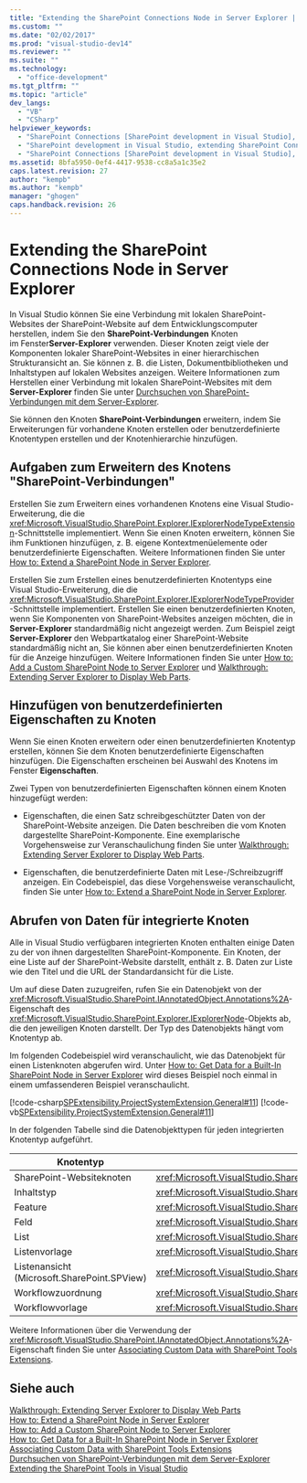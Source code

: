 ```yaml
---
title: "Extending the SharePoint Connections Node in Server Explorer | Microsoft Docs"
ms.custom: ""
ms.date: "02/02/2017"
ms.prod: "visual-studio-dev14"
ms.reviewer: ""
ms.suite: ""
ms.technology: 
  - "office-development"
ms.tgt_pltfrm: ""
ms.topic: "article"
dev_langs: 
  - "VB"
  - "CSharp"
helpviewer_keywords: 
  - "SharePoint Connections [SharePoint development in Visual Studio], extending a node"
  - "SharePoint development in Visual Studio, extending SharePoint Connections node in Server Explorer"
  - "SharePoint Connections [SharePoint development in Visual Studio], creating a new node type"
ms.assetid: 8bfa5950-0ef4-4417-9538-cc8a5a1c35e2
caps.latest.revision: 27
author: "kempb"
ms.author: "kempb"
manager: "ghogen"
caps.handback.revision: 26
---
```

# Extending the SharePoint Connections Node in Server Explorer
  In Visual Studio können Sie eine Verbindung mit lokalen SharePoint\-Websites der SharePoint\-Website auf dem Entwicklungscomputer herstellen, indem Sie den **SharePoint\-Verbindungen** Knoten im Fenster**Server\-Explorer** verwenden.  Dieser Knoten zeigt viele der Komponenten lokaler SharePoint\-Websites in einer hierarchischen Strukturansicht an.  Sie können z. B. die Listen, Dokumentbibliotheken und Inhaltstypen auf lokalen Websites anzeigen. Weitere Informationen zum Herstellen einer Verbindung mit lokalen SharePoint\-Websites mit dem **Server\-Explorer** finden Sie unter [Durchsuchen von SharePoint-Verbindungen mit dem Server-Explorer](../sharepoint/browsing-sharepoint-connections-using-server-explorer.md).  
  
 Sie können den Knoten **SharePoint\-Verbindungen** erweitern, indem Sie Erweiterungen für vorhandene Knoten erstellen oder benutzerdefinierte Knotentypen erstellen und der Knotenhierarchie hinzufügen.  
  
## Aufgaben zum Erweitern des Knotens "SharePoint\-Verbindungen"  
 Erstellen Sie zum Erweitern eines vorhandenen Knotens eine Visual Studio\-Erweiterung, die die <xref:Microsoft.VisualStudio.SharePoint.Explorer.IExplorerNodeTypeExtension>\-Schnittstelle implementiert.  Wenn Sie einen Knoten erweitern, können Sie ihm Funktionen hinzufügen, z. B. eigene Kontextmenüelemente oder benutzerdefinierte Eigenschaften.  Weitere Informationen finden Sie unter [How to: Extend a SharePoint Node in Server Explorer](../sharepoint/how-to-extend-a-sharepoint-node-in-server-explorer.md).  
  
 Erstellen Sie zum Erstellen eines benutzerdefinierten Knotentyps eine Visual Studio\-Erweiterung, die die <xref:Microsoft.VisualStudio.SharePoint.Explorer.IExplorerNodeTypeProvider>\-Schnittstelle implementiert.  Erstellen Sie einen benutzerdefinierten Knoten, wenn Sie Komponenten von SharePoint\-Websites anzeigen möchten, die in **Server\-Explorer** standardmäßig nicht angezeigt werden.  Zum Beispiel zeigt **Server\-Explorer** den Webpartkatalog einer SharePoint\-Website standardmäßig nicht an, Sie können aber einen benutzerdefinierten Knoten für die Anzeige hinzufügen.  Weitere Informationen finden Sie unter [How to: Add a Custom SharePoint Node to Server Explorer](../sharepoint/how-to-add-a-custom-sharepoint-node-to-server-explorer.md) und [Walkthrough: Extending Server Explorer to Display Web Parts](../sharepoint/walkthrough-extending-server-explorer-to-display-web-parts.md).  
  
## Hinzufügen von benutzerdefinierten Eigenschaften zu Knoten  
 Wenn Sie einen Knoten erweitern oder einen benutzerdefinierten Knotentyp erstellen, können Sie dem Knoten benutzerdefinierte Eigenschaften hinzufügen.  Die Eigenschaften erscheinen bei Auswahl des Knotens im Fenster **Eigenschaften**.  
  
 Zwei Typen von benutzerdefinierten Eigenschaften können einem Knoten hinzugefügt werden:  
  
-   Eigenschaften, die einen Satz schreibgeschützter Daten von der SharePoint\-Website anzeigen.  Die Daten beschreiben die vom Knoten dargestellte SharePoint\-Komponente.  Eine exemplarische Vorgehensweise zur Veranschaulichung finden Sie unter [Walkthrough: Extending Server Explorer to Display Web Parts](../sharepoint/walkthrough-extending-server-explorer-to-display-web-parts.md).  
  
-   Eigenschaften, die benutzerdefinierte Daten mit Lese\-\/Schreibzugriff anzeigen.  Ein Codebeispiel, das diese Vorgehensweise veranschaulicht, finden Sie unter [How to: Extend a SharePoint Node in Server Explorer](../sharepoint/how-to-extend-a-sharepoint-node-in-server-explorer.md).  
  
## Abrufen von Daten für integrierte Knoten  
 Alle in Visual Studio verfügbaren integrierten Knoten enthalten einige Daten zu der von ihnen dargestellten SharePoint\-Komponente.  Ein Knoten, der eine Liste auf der SharePoint\-Website darstellt, enthält z. B. Daten zur Liste wie den Titel und die URL der Standardansicht für die Liste.  
  
 Um auf diese Daten zuzugreifen, rufen Sie ein Datenobjekt von der <xref:Microsoft.VisualStudio.SharePoint.IAnnotatedObject.Annotations%2A>\-Eigenschaft des <xref:Microsoft.VisualStudio.SharePoint.Explorer.IExplorerNode>\-Objekts ab, die den jeweiligen Knoten darstellt.  Der Typ des Datenobjekts hängt vom Knotentyp ab.  
  
 Im folgenden Codebeispiel wird veranschaulicht, wie das Datenobjekt für einen Listenknoten abgerufen wird.  Unter [How to: Get Data for a Built-In SharePoint Node in Server Explorer](../sharepoint/how-to-get-data-for-a-built-in-sharepoint-node-in-server-explorer.md) wird dieses Beispiel noch einmal in einem umfassenderen Beispiel veranschaulicht.  
  
 [!code-csharp[SPExtensibility.ProjectSystemExtension.General#11](../snippets/csharp/VS_Snippets_OfficeSP/spextensibility.projectsystemextension.general/cs/extension/serverexplorerextensionnodeinfo.cs#11)]
 [!code-vb[SPExtensibility.ProjectSystemExtension.General#11](../snippets/visualbasic/VS_Snippets_OfficeSP/spextensibility.projectsystemextension.general/vb/extension/serverexplorerextensionnodeinfo.vb#11)]  
  
 In der folgenden Tabelle sind die Datenobjekttypen für jeden integrierten Knotentyp aufgeführt.  
  
|Knotentyp|Datenobjekttyp|  
|---------------|--------------------|  
|SharePoint\-Websiteknoten|<xref:Microsoft.VisualStudio.SharePoint.Explorer.IExplorerSiteNodeInfo>|  
|Inhaltstyp|<xref:Microsoft.VisualStudio.SharePoint.Explorer.Extensions.IContentTypeNodeInfo>|  
|Feature|<xref:Microsoft.VisualStudio.SharePoint.Explorer.Extensions.IFeatureNodeInfo>|  
|Feld|<xref:Microsoft.VisualStudio.SharePoint.Explorer.Extensions.IFieldNodeInfo>|  
|List|<xref:Microsoft.VisualStudio.SharePoint.Explorer.Extensions.IListNodeInfo>|  
|Listenvorlage|<xref:Microsoft.VisualStudio.SharePoint.Explorer.Extensions.IListTemplateNodeInfo>|  
|Listenansicht \(Microsoft.SharePoint.SPView\)|<xref:Microsoft.VisualStudio.SharePoint.Explorer.Extensions.IListViewNodeInfo>|  
|Workflowzuordnung|<xref:Microsoft.VisualStudio.SharePoint.Explorer.Extensions.IWorkflowAssociationNodeInfo>|  
|Workflowvorlage|<xref:Microsoft.VisualStudio.SharePoint.Explorer.Extensions.IWorkflowTemplateNodeInfo>|  
  
 Weitere Informationen über die Verwendung der <xref:Microsoft.VisualStudio.SharePoint.IAnnotatedObject.Annotations%2A>\-Eigenschaft finden Sie unter [Associating Custom Data with SharePoint Tools Extensions](../sharepoint/associating-custom-data-with-sharepoint-tools-extensions.md).  
  
## Siehe auch  
 [Walkthrough: Extending Server Explorer to Display Web Parts](../sharepoint/walkthrough-extending-server-explorer-to-display-web-parts.md)   
 [How to: Extend a SharePoint Node in Server Explorer](../sharepoint/how-to-extend-a-sharepoint-node-in-server-explorer.md)   
 [How to: Add a Custom SharePoint Node to Server Explorer](../sharepoint/how-to-add-a-custom-sharepoint-node-to-server-explorer.md)   
 [How to: Get Data for a Built-In SharePoint Node in Server Explorer](../sharepoint/how-to-get-data-for-a-built-in-sharepoint-node-in-server-explorer.md)   
 [Associating Custom Data with SharePoint Tools Extensions](../sharepoint/associating-custom-data-with-sharepoint-tools-extensions.md)   
 [Durchsuchen von SharePoint-Verbindungen mit dem Server-Explorer](../sharepoint/browsing-sharepoint-connections-using-server-explorer.md)   
 [Extending the SharePoint Tools in Visual Studio](../sharepoint/extending-the-sharepoint-tools-in-visual-studio.md)  
  
  